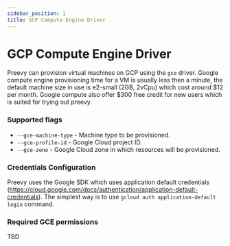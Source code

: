 ```yaml
---
sidebar_position: 1
title: GCP Compute Engine Driver
---
```


# GCP Compute Engine Driver

Preevy can provision virtual machines on GCP using the `gce` driver.
Google compute engine provisioning time for a VM is usually less then a minute, the default machine size in use is e2-small (2GB, 2vCpu) which cost around $12 per month.
Google compute also offer $300 free credit for new users which is suited for trying out preevy.

### Supported flags
- `--gce-machine-type` - Machine type to be provisioned.
- `--gce-profile-id` - Google Cloud project ID.
- `--gce-zone` - Google Cloud zone in which resources will be provisioned.

### Credentials Configuration
Preevy uses the Google SDK which uses application default credentials (https://cloud.google.com/docs/authentication/application-default-credentials).
The simplest way is to use `gcloud auth application-default login` command.

### Required GCE permissions

TBD